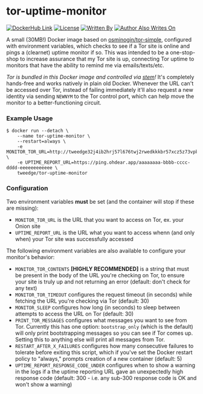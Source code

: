# tor-uptime-monitor

[![DockerHub Link](https://img.shields.io/docker/pulls/tweedge/tor-uptime-monitor)](https://hub.docker.com/repository/docker/tweedge/tor-uptime-monitor)
[![License](https://img.shields.io/github/license/tweedge/tor-uptime-monitor)](https://github.com/tweedge/tor-uptime-monitor)
[![Written By](https://img.shields.io/badge/written%20by-some%20nerd-red.svg)](https://chris.partridge.tech)
[![Author Also Writes On](https://img.shields.io/mastodon/follow/108210086817505115?domain=https%3A%2F%2Fcybersecurity.theater)](https://cybersecurity.theater/@tweedge)

A small (30MB!) Docker image based on [osminogin/tor-simple](https://hub.docker.com/r/osminogin/tor-simple/), configured with environment variables, which checks to see if a Tor site is online and pings a (clearnet) uptime monitor if so. This was intended to be a one-stop-shop to increase assurance that my Tor site is up, connecting Tor uptime to monitors that have the ability to remind me via emails/texts/etc.

*Tor is bundled in this Docker image and controlled via [stem](https://stem.torproject.org/)!* It's completely hands-free and works natively in plain old Docker. Whenever the URL can't be accessed over Tor, instead of failing immediately it'll also request a new identity via sending `NEWNYM` to the Tor control port, which can help move the monitor to a better-functioning circuit.

### Example Usage

```
$ docker run --detach \
    --name tor-uptime-monitor \
    --restart=always \
    -e MONITOR_TOR_URL=http://tweedge32j4ib2hrj57l676twj2rwedkkkbr57xcz5z73vpkolws6vid.onion/ \
    -e UPTIME_REPORT_URL=https://ping.ohdear.app/aaaaaaaa-bbbb-cccc-dddd-eeeeeeeeeeee \
    tweedge/tor-uptime-monitor
```

### Configuration

Two environment variables **must** be set (and the container will stop if these are missing):

* `MONITOR_TOR_URL` is the URL that you want to access on Tor, ex. your Onion site
* `UPTIME_REPORT_URL` is the URL what you want to access whenn (and only when) your Tor site was successfully accessed

The following environment variables are also available to configure your monitor's behavior:

* `MONITOR_TOR_CONTENTS` **[HIGHLY RECOMMENDED]** is a string that must be present in the body of the URL you're checking on Tor, to ensure your site is truly up and not returning an error (default: don't check for any text)
* `MONITOR_TOR_TIMEOUT` configures the request timeout (in seconds) while fetching the URL you're checking via Tor (default: 30)
* `MONITOR_SLEEP` configures how long (in seconds) to sleep between attempts to access the URL on Tor (default: 30)
* `PRINT_TOR_MESSAGES` configures what messages you want to see from Tor. Currently this has one option: `bootstrap_only` (which is the default) will only print bootstrapping messages so you can see if Tor comes up. Setting this to anything else will print all messages from Tor.
* `RESTART_AFTER_X_FAILURES` configures how many consecutive failures to tolerate before exiting this script, which if you've set the Docker restart policy to "always," prompts creation of a new container (default: 5)
* `UPTIME_REPORT_RESPONSE_CODE_UNDER` configures when to show a warning in the logs if a the uptime reporting URL gave an unexpectedly high response code (default: 300 - i.e. any sub-300 response code is OK and won't show a warning)
